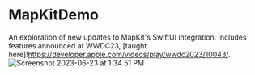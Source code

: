 # MapKitDemo
An exploration of new updates to MapKit's SwiftUI integration. Includes features announced at WWDC23, [taught here]!https://developer.apple.com/videos/play/wwdc2023/10043/.  
![Screenshot 2023-06-23 at 1 34 51 PM](https://github.com/bodhichristian/MapKitDemo/assets/110639779/80d46d58-3516-4b44-81ae-ed064b63b500)
